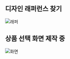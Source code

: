 ## 디자인 래퍼런스 찾기

![래퍼](/uploads/1831a1aff6c4a879d9e8e5888a62307e/래퍼.png)

## 상품 선택 화면 제작 중

![화면](/uploads/8b76b186228474cc3546f370a3582d7d/화면.png)
